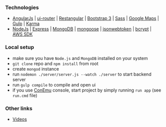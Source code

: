 ### Technologies
* [AngularJs](https://angularjs.org) | [ui-router](https://github.com/angular-ui/ui-router) |
[Restangular](https://github.com/mgonto/restangular) | [Bootstrap 3](http://getbootstrap.com/docs/3.3) |
[Sass](https://sass-lang.com) | [Google Maps](https://developers.google.com/maps) |
[Gulp](https://gulpjs.com) | [Karma](https://karma-runner.github.io)
* [NodeJs](https://nodejs.org) | [Express](https://expressjs.com) |
[MongoDB](https://www.mongodb.com) | [mongoose](http://mongoosejs.com) |
[jsonwebtoken](https://www.npmjs.com/package/jsonwebtoken) | [bcrypt](https://www.npmjs.com/package/bcrypt-nodejs) |
[AWS SDK](https://docs.aws.amazon.com/AWSJavaScriptSDK/latest/index.html)
### Local setup
* make sure you have `Node.js` and `MongoDB` installed on your system
* `git clone` repo and `npm install` from root
* create `mongod` instance
* run `nodemon ./server/server.js --watch ./server` to start backend server
* run `gulp compile` to compile and open ui
* if you use [ConEmu](https://conemu.github.io) console, start project by simply running `run app` (see `run.cmd` file)
### Other links
* [Videos](https://tinyurl.com/y8br2p60)

